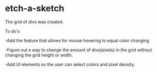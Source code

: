 # etch-a-sketch

The grid of divs was created.

To do's

-Add the feature that allows for mouse hovering to equal color changing

-Figure out a way to change the amount of divs(pixels) in the grid without 
changing the grid height or width.

-Add UI elements so the user can select colors and pixel density.